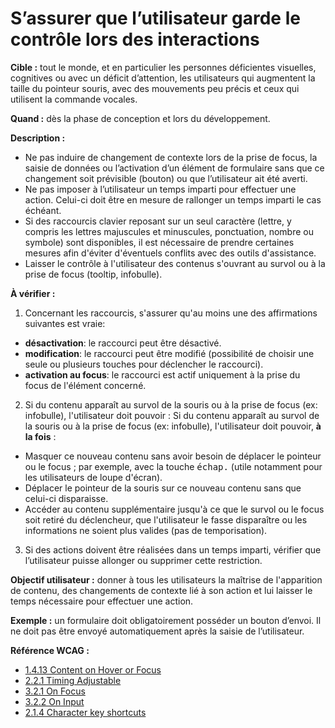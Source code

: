 # S’assurer que l’utilisateur garde le contrôle lors des interactions

<script>$(document).ready(function () {
    setBreadcrumb([
        {"label":"Critères WCAG par thème - Développeurs", "url": "./incontournables.html#dev"},
        {"label":"S’assurer que l’utilisateur garde le contrôle lors des interactions"}
    ]);
});</script>

<span data-menuitem="incontournables"></span>

**Cible&nbsp;:** tout le monde, et en particulier les personnes déficientes visuelles, cognitives ou avec un déficit d’attention, les utilisateurs qui augmentent la taille du pointeur souris, avec des mouvements peu précis et ceux qui utilisent la commande vocales.  

**Quand&nbsp;:** dès la phase de conception et lors du développement.

**Description&nbsp;:**
- Ne pas induire de changement de contexte lors de la prise de focus, la saisie de données ou l’activation d’un élément de formulaire sans que ce changement soit prévisible (bouton) ou que l’utilisateur ait été averti.  
- Ne pas imposer à l’utilisateur un temps imparti pour effectuer une action. Celui-ci doit être en mesure de rallonger un temps imparti le cas échéant.
- Si des raccourcis clavier reposant sur un seul caractère (lettre, y compris les lettres majuscules et minuscules, ponctuation, nombre ou symbole) sont disponibles, il est nécessaire de prendre certaines mesures afin d'éviter d'éventuels conflits avec des outils d'assistance.
- Laisser le contrôle à l'utilisateur des contenus s'ouvrant au survol ou à la prise de focus (<span lang="en">tooltip</span>, infobulle).

**À vérifier&nbsp;:**  

1. Concernant les raccourcis, s'assurer qu'au moins une des affirmations suivantes est vraie:
 - **désactivation**: le raccourci peut être désactivé.
 - **modification**: le raccourci peut être modifié (possibilité de choisir une seule ou plusieurs touches pour déclencher le raccourci).
 - **activation au focus**: le raccourci est actif uniquement à la prise du focus de l'élément concerné. 

2. Si du contenu apparaît au survol de la souris ou à la prise de focus (ex: infobulle), l'utilisateur doit pouvoir :
Si du contenu apparaît au survol de la souris ou à la prise de focus (ex: infobulle), l'utilisateur doit pouvoir, **à la fois** :

- Masquer ce nouveau contenu sans avoir besoin de déplacer le pointeur ou le focus ; par exemple, avec la touche <kbd>échap.</kbd> (utile notamment pour les utilisateurs de loupe d'écran).
- Déplacer le pointeur de la souris sur ce nouveau contenu sans que celui-ci disparaisse.
- Accéder au contenu supplémentaire jusqu'à ce que le survol ou le focus soit retiré du déclencheur, que l'utilisateur le fasse disparaître ou les informations ne soient plus valides (pas de temporisation).

3. Si des actions doivent être réalisées dans un temps imparti, vérifier que l’utilisateur puisse allonger ou supprimer cette restriction.

**Objectif utilisateur&nbsp;:**
donner à tous les utilisateurs la maîtrise de l'apparition de contenu, des changements de contexte lié à son action et lui laisser le temps nécessaire pour effectuer une action.

**Exemple&nbsp;:** un formulaire doit obligatoirement posséder un bouton d’envoi. Il ne doit pas être envoyé automatiquement après la saisie de l’utilisateur.

**Référence <abbr>WCAG</abbr>&nbsp;:**  
- <a lang="en" href="https://www.w3.org/TR/WCAG21/#content-on-hover-or-focus">1.4.13 Content on Hover or Focus</a>
- <a lang="en" href="https://www.w3.org/TR/WCAG21/#timing-adjustable">2.2.1 Timing Adjustable</a>
- <a lang="en" href="https://www.w3.org/TR/WCAG21/#on-focus">3.2.1 On Focus</a>
- <a lang="en" href="https://www.w3.org/TR/WCAG21/#on-input">3.2.2 On Input</a>
- <a lang="en" href="https://www.w3.org/TR/WCAG21/#character-key-shortcuts">2.1.4 Character key shortcuts</a>

<!--  This file is part of a11y-guidelines | Our vision of mobile & web accessibility guidelines and best practices, with valid/invalid examples.
 Copyright (C) 2016  Orange SA
 See the Creative Commons Legal Code Attribution-ShareAlike 3.0 Unported License for more details (LICENSE file). -->